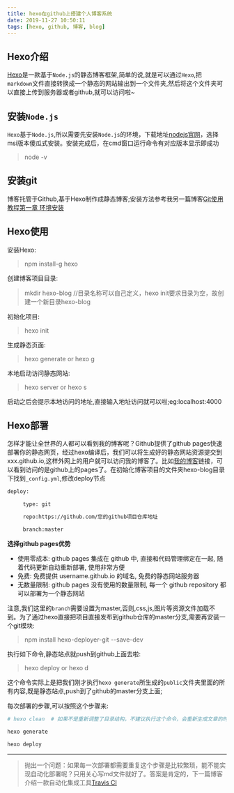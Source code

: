 ```yaml
---
title: hexo在github上搭建个人博客系统
date: 2019-11-27 10:50:11
tags: [hexo, github, 博客, blog]
---
```



## Hexo介绍

[Hexo](https://hexo.io/)是一款基于`Node.js`的静态博客框架,简单的说,就是可以通过`Hexo`,把`markdown`文件直接转换成一个静态的网站输出到一个文件夹,然后将这个文件夹可以直接上传到服务器或者github,就可以访问啦~


## 安装`Node.js`
`Hexo`基于`Node.js`,所以需要先安装`Node.js`的环境，下载地址[nodejs官网](https://nodejs.org/en/download/)，选择msi版本傻瓜式安装。安装完成后，在cmd窗口运行命令有对应版本显示即成功
> node -v


## 安装git

博客托管于Github,基于Hexo制作成静态博客;安装方法参考我另一篇博客[Git使用教程第一章 环境安装](http://xxx.xx.com)
 

## Hexo使用
安装Hexo:

> npm install-g hexo

创建博客项目目录:
> mkdir hexo-blog    //目录名称可以自己定义，hexo init要求目录为空，故创建一个新目录hexo-blog

初始化项目:

> hexo init

生成静态页面:

> hexo generate or hexo g

本地启动访问静态网站:

> hexo server or hexo s

启动之后会提示本地访问的地址,直接输入地址访问就可以啦;eg:localhost:4000

## Hexo部署

怎样才能让全世界的人都可以看到我的博客呢？Github提供了github pages快速部署你的静态网页，经过hexo编译后，我们可以将生成好的静态网站资源提交到xxx.github.io,这样外网上的用户就可以访问我的博客了。比如[我的博客](https://jishengqiu.github.io/)链接，可以看到访问的是github上的pages了。在初始化博客项目的文件夹hexo-blog目录下找到`_config.yml`,修改deploy节点

```bash
deploy:

     type: git

     repo:https://github.com/您的github项目仓库地址

     branch:master
```
**选择github pages优势**
- 使用零成本: github pages 集成在 github 中, 直接和代码管理绑定在一起, 随着代码更新自动重新部署, 使用非常方便
- 免费: 免费提供 username.github.io 的域名, 免费的静态网站服务器
- 无数量限制: github pages 没有使用的数量限制, 每一个 github repository 都可以部署为一个静态网站

注意,我们这里的`branch`需要设置为master,否则,css,js,图片等资源文件加载不到。为了通过hexo直接把项目直接发布到github仓库的master分支,需要再安装一个git模块:

> npm install hexo-deployer-git --save-dev

执行如下命令,静态站点就push到github上面去啦:

> hexo deploy or hexo d

这个命令实际上是把我们刚才执行`hexo generate`所生成的`public`文件夹里面的所有内容,既是静态站点,push到了github的master分支上面;

每次部署的步骤,可以按照这个步骤来:

```bash
# hexo clean  # 如果不是重新调整了目录结构，不建议执行这个命令，会重新生成文章的时间

hexo generate

hexo deploy
```
---
>抛出一个问题：如果每一次部署都需要重复这个步骤是比较繁琐，能不能实现自动化部署呢？只用关心写md文件就好了。答案是肯定的，下一篇博客介绍一款自动化集成工具[Travis CI](https:travis-ci.org)






